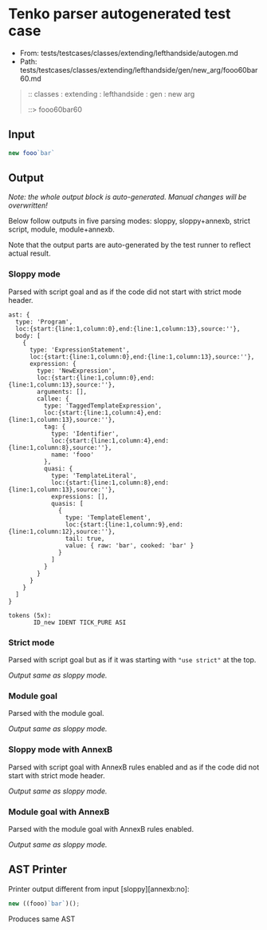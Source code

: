 # Tenko parser autogenerated test case

- From: tests/testcases/classes/extending/lefthandside/autogen.md
- Path: tests/testcases/classes/extending/lefthandside/gen/new_arg/fooo60bar60.md

> :: classes : extending : lefthandside : gen : new arg
>
> ::> fooo60bar60

## Input


`````js
new fooo`bar`
`````

## Output

_Note: the whole output block is auto-generated. Manual changes will be overwritten!_

Below follow outputs in five parsing modes: sloppy, sloppy+annexb, strict script, module, module+annexb.

Note that the output parts are auto-generated by the test runner to reflect actual result.

### Sloppy mode

Parsed with script goal and as if the code did not start with strict mode header.

`````
ast: {
  type: 'Program',
  loc:{start:{line:1,column:0},end:{line:1,column:13},source:''},
  body: [
    {
      type: 'ExpressionStatement',
      loc:{start:{line:1,column:0},end:{line:1,column:13},source:''},
      expression: {
        type: 'NewExpression',
        loc:{start:{line:1,column:0},end:{line:1,column:13},source:''},
        arguments: [],
        callee: {
          type: 'TaggedTemplateExpression',
          loc:{start:{line:1,column:4},end:{line:1,column:13},source:''},
          tag: {
            type: 'Identifier',
            loc:{start:{line:1,column:4},end:{line:1,column:8},source:''},
            name: 'fooo'
          },
          quasi: {
            type: 'TemplateLiteral',
            loc:{start:{line:1,column:8},end:{line:1,column:13},source:''},
            expressions: [],
            quasis: [
              {
                type: 'TemplateElement',
                loc:{start:{line:1,column:9},end:{line:1,column:12},source:''},
                tail: true,
                value: { raw: 'bar', cooked: 'bar' }
              }
            ]
          }
        }
      }
    }
  ]
}

tokens (5x):
       ID_new IDENT TICK_PURE ASI
`````

### Strict mode

Parsed with script goal but as if it was starting with `"use strict"` at the top.

_Output same as sloppy mode._

### Module goal

Parsed with the module goal.

_Output same as sloppy mode._

### Sloppy mode with AnnexB

Parsed with script goal with AnnexB rules enabled and as if the code did not start with strict mode header.

_Output same as sloppy mode._

### Module goal with AnnexB

Parsed with the module goal with AnnexB rules enabled.

_Output same as sloppy mode._

## AST Printer

Printer output different from input [sloppy][annexb:no]:

````js
new ((fooo)`bar`)();
````

Produces same AST
